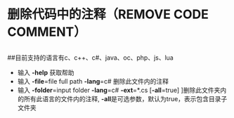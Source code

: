 # 删除代码中的注释（REMOVE CODE COMMENT）

## 

##目前支持的语言有c、c++、c#、java、oc、php、js、lua
* 输入 **-help** 获取帮助
* 输入 **-file**=file full path **-lang**=c# 删除此文件内的注释
* 输入 **-folder**=input folder **-lang**=c# **-ext**=*.cs [**-all**=true] ]删除此文件夹内的所有此语言的文件内的注释, **-all**是可选参数，默认为true，表示包含目录子文件夹

